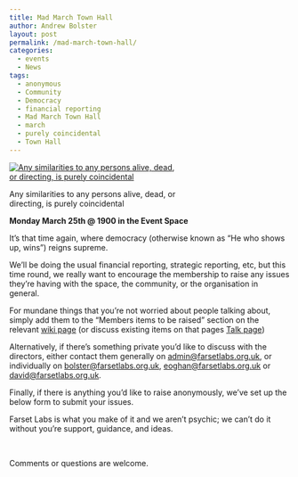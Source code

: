 ```yaml
---
title: Mad March Town Hall
author: Andrew Bolster
layout: post
permalink: /mad-march-town-hall/
categories:
  - events
  - News
tags:
  - anonymous
  - Community
  - Democracy
  - financial reporting
  - Mad March Town Hall
  - march
  - purely coincidental
  - Town Hall
---
```

<div id="attachment_1152" style="width: 310px" class="wp-caption alignright">
  <a href="http://i0.wp.com/farsetlabs.org.uk/blog/wp-content/uploads/2013/03/Alice-in-Wonderland-alice-in-wonderland-199046_1024_768-2.jpg"><img class="size-medium wp-image-1152" alt="Any similarities to any persons alive, dead, or directing, is purely coincidental" src="http://i2.wp.com/farsetlabs.org.uk/blog/wp-content/uploads/2013/03/Alice-in-Wonderland-alice-in-wonderland-199046_1024_768-2-300x225.jpg?fit=300%2C225" data-recalc-dims="1" /></a><p class="wp-caption-text">
    Any similarities to any persons alive, dead, or directing, is purely coincidental
  </p>
</div>

**Monday March 25th @ 1900 in the Event Space**

It&#8217;s that time again, where democracy (otherwise known as &#8220;He who shows up, wins&#8221;) reigns supreme.

We&#8217;ll be doing the usual financial reporting, strategic reporting, etc, but this time round, we really want to encourage the membership to raise any issues they&#8217;re having with the space, the community, or the organisation in general.

For mundane things that you&#8217;re not worried about people talking about, simply add them to the &#8220;Members items to be raised&#8221; section on the relevant [wiki page][1] (or discuss existing items on that pages [Talk page](http://unit1.farsetlabs.org.uk/wiki/index.php?title=Talk:Town_Hall/1303&action=edit))

Alternatively, if there&#8217;s something private you&#8217;d like to discuss with the directors, either contact them generally on admin@farsetlabs.org.uk, or individually on bolster@farsetlabs.org.uk, eoghan@farsetlabs.org.uk or david@farsetlabs.org.uk.

Finally, if there is anything you&#8217;d like to raise anonymously, we&#8217;ve set up the below form to submit your issues.

Farset Labs is what you make of it and we aren&#8217;t psychic; we can&#8217;t do it without you&#8217;re support, guidance, and ideas.

&nbsp;

<!-- Fast Secure Contact Form plugin 4.0.18 - begin - FastSecureContactForm.com -->

<div style="clear:both;">
</div>

Comments or questions are welcome.

<div id="FSContact1" style="width:550px;">
</div>

<div style="clear:both;">
</div>

<!-- Fast Secure Contact Form plugin 4.0.18 - end - FastSecureContactForm.com -->

&nbsp;

 [1]: http://unit1.farsetlabs.org.uk/wiki/index.php/Town_Hall/1303
